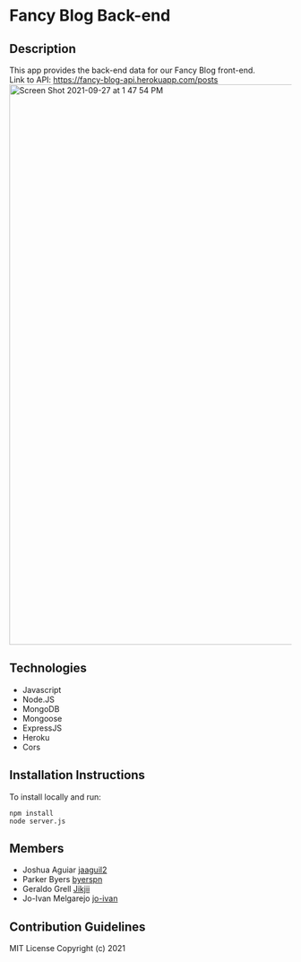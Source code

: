 # Fancy Blog Back-end

## Description
This app provides the back-end data for our Fancy Blog front-end. <br />
Link to API: https://fancy-blog-api.herokuapp.com/posts
<img width="1000" alt="Screen Shot 2021-09-27 at 1 47 54 PM" src="https://user-images.githubusercontent.com/22283342/134959357-6768799f-dc28-4737-b539-07d0f8c87f0b.png">


## Technologies
- Javascript
- Node.JS
- MongoDB
- Mongoose
- ExpressJS
- Heroku
- Cors
## Installation Instructions
To install locally and run:
```
npm install
node server.js
```

## Members

- Joshua Aguiar [jaaguil2](https://github.com/jaaguil2)
- Parker Byers  [byerspn](https://github.com/byerspn)
- Geraldo Grell [Jikjii](https://github.com/Jikjii)
- Jo-Ivan Melgarejo [jo-ivan](https://github.com/Jo-Ivan)

## Contribution Guidelines
MIT License Copyright (c) 2021


